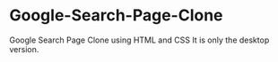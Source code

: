 # Google-Search-Page-Clone

Google Search Page Clone using HTML and CSS
It is only the desktop version.
